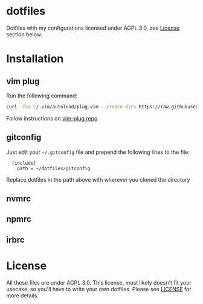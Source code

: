 # dotfiles

Dotfiles with my configurations licensed under AGPL 3.0, see [License](#License) section below.

# Installation
## vim plug

Run the following command:
```bash
curl -fLo ~/.vim/autoload/plug.vim --create-dirs https://raw.githubusercontent.com/junegunn/vim-plug/master/plug.vim
```

Follow instructions on [vim-plug repo](https://github.com/junegunn/vim-plug)

## gitconfig

Just edit your `~/.gitconfig` file and prepend the following lines to the file:
```gitconfig
  [include]
    path = ~/dotfiles/gitconfig
```
Replace dotfiles in the path above with wherever you cloned the directory

## nvmrc
## npmrc
## irbrc

# License

All these files are under AGPL 3.0. This license, most likely doesn't fit your usecase, so you'll have to write your own dotfiles.
Please see [LICENSE](./LICENSE) for more details.
